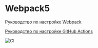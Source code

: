 # Webpack5

[Руководство по настройке Webpack](https://webpack.js.org/guides/)

[Руководство по настройке GitHub Actions](https://docs.github.com/en/actions/quickstart)

![CI](https://github.com/Cesaress/ahj-homework-1.1/actions/workflows/web.yml/badge.svg)
